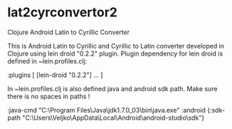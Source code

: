 lat2cyrconvertor2
=================

Clojure Android Latin to Cyrillic Converter


This is Android Latin to Cyrillic and Cyrillic to Latin converter developed in Clojure using lein droid "0.2.2" plugin. Plugin dependency for lein droid is defined in ~lein.profiles.clj:

:plugins [
            [lein-droid "0.2.2"]
            ...
            ]

In ~lein.profiles.clj is also defined java and android sdk path. Make sure there is no spaces in paths !

:java-cmd "C:\\Program Files\\Java\\jdk1.7.0_03\\bin\\java.exe"
:android {:sdk-path "C:\\Users\\Veljko\\AppData\\Local\\Android\\android-studio\\sdk"}





